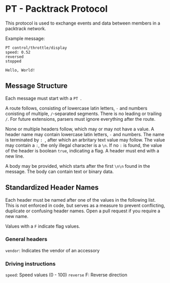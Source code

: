# PT - Packtrack Protocol
This protocol is used to exchange events and data between members in a packtrack network.

Example message:
```
PT control/throttle/display
speed: 0.52
reversed
stopped

Hello, World!
```

## Message Structure
Each message must start with a `PT `.

A route follows, consisting of lowercase latin letters, `-` and numbers conisting of multiple, `/`-separated segments.
There is no leading or trailing `/`.
For future extensions, parsers must ignore everything after the route.

None or multiple headers follow, which may or may not have a value.
A header name may contain lowercase latin letters, `-` and numbers.
The name is terminated by `: `, after which an arbritary text value may follow.
The value may contain a `:`, the only illegal character is a `\n`.
If no `:` is found, the value of the header is boolean `true`, indicating a flag.
A header must end with a new line.

A body may be provided, which starts after the first `\n\n` found in the message.
The body can contain text or binary data.

## Standardized Header Names
Each header must be named after one of the values in the following list.
This is not enforced in code, but serves as a measure to prevent conflicting, duplicate or confusing header names.
Open a pull request if you require a new name.

Values with a `F` indicate flag values.

### General headers
`vendor`: Indicates the vendor of an accessory

### Driving instructions
`speed`: Speed values (0 - 100)
`reverse` F: Reverse direction
